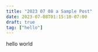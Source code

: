 ```yaml
---
title: "2023 07 08 a Sample Post"
date: 2023-07-08T01:15:10-07:00
draft: true
tag: ["hello"]
---
```


hello world
